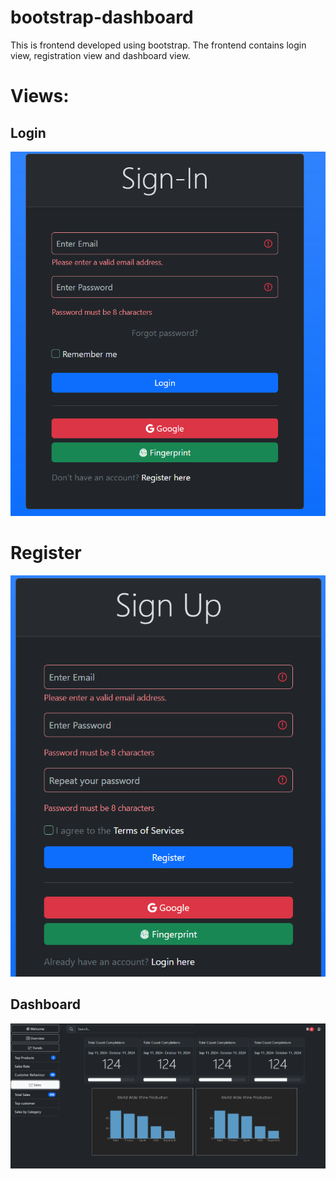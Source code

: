# bootstrap-dashboard
This is frontend developed using bootstrap. The frontend contains login view, registration view and dashboard view.

# Views:
## Login
![Alt text](/screenshots/login_view.png?raw=true "Login")
# Register
![Alt text](/screenshots/register_view.png?raw=true "Login")
## Dashboard
![Alt text](/screenshots/dashboard_view.png?raw=true "Dashboard")
